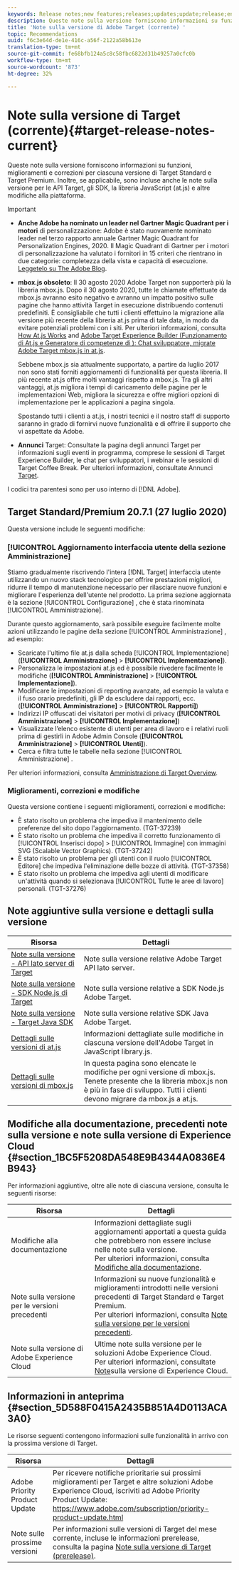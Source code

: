 ```yaml
---
keywords: Release notes;new features;releases;updates;update;release;enhancement;enhancements;fixes;bug fixes;updates
description: Queste note sulla versione forniscono informazioni su funzioni, miglioramenti, correzioni e problemi noti per ciascuna versione di Adobe Target Standard e Target Premium.
title: 'Note sulla versione di Adobe Target (corrente) '
topic: Recommendations
uuid: f6c3e64d-de1e-416c-a56f-2122a58b613e
translation-type: tm+mt
source-git-commit: fe68bfb124a5c8c58fbc6822d31b49257a0cfc0b
workflow-type: tm+mt
source-wordcount: '873'
ht-degree: 32%

---
```



# Note sulla versione di Target (corrente){#target-release-notes-current}

Queste note sulla versione forniscono informazioni su funzioni, miglioramenti e correzioni per ciascuna versione di Target Standard e Target Premium. Inoltre, se applicabile, sono incluse anche le note sulla versione per le API Target, gli SDK, la libreria JavaScript (at.js) e altre modifiche alla piattaforma.

>[!IMPORTANT]
>
>* **Anche Adobe ha nominato un leader nel Gartner Magic Quadrant per i motori** di personalizzazione: Adobe è stato nuovamente nominato leader nel terzo rapporto annuale Gartner Magic Quadrant for Personalization Engines, 2020. Il Magic Quadrant di Gartner per i motori di personalizzazione ha valutato i fornitori in 15 criteri che rientrano in due categorie: completezza della vista e capacità di esecuzione. [Leggetelo su The Adobe Blog](https://theblog.adobe.com/adobe-again-named-leader-in-gartner-magic-quadrant-for-personalization-engines/).
   >
   >
* **mbox.js obsoleto**: Il 30 agosto 2020  Adobe Target non supporterà più la libreria mbox.js. Dopo il 30 agosto 2020, tutte le chiamate effettuate da mbox.js avranno esito negativo e avranno un impatto positivo sulle pagine che hanno attività Target in esecuzione distribuendo contenuti predefiniti. È consigliabile che tutti i clienti effettuino la migrazione alla versione più recente della libreria at.js prima di tale data, in modo da evitare potenziali problemi con i siti. Per ulteriori informazioni, consulta [How At.js Works](/help/c-implementing-target/c-implementing-target-for-client-side-web/c-how-atjs-works/how-atjs-works.md) and [Adobe Target Experience Builder (Funzionamento di At.js e Generatore di competenze di ): Chat sviluppatore, migrate  Adobe Target  mbox.js in at.js](https://seminars.adobeconnect.com/ptdo6mfo6qn6/?proto=true).
   >
   >   
   Sebbene mbox.js sia attualmente supportato, a partire da luglio 2017 non sono stati forniti aggiornamenti di funzionalità per questa libreria. Il più recente at.js offre molti vantaggi rispetto a mbox.js. Tra gli altri vantaggi, at.js migliora i tempi di caricamento delle pagine per le implementazioni Web, migliora la sicurezza e offre migliori opzioni di implementazione per le applicazioni a pagina singola.
   >
   >   
   Spostando tutti i clienti a at.js, i nostri tecnici e il nostro staff di supporto saranno in grado di fornirvi nuove funzionalità e di offrire il supporto che vi aspettate da Adobe.
   >
   >
* **Annunci** Target: Consultate la pagina degli annunci Target per informazioni sugli eventi in programma, comprese le sessioni di Target Experience Builder, le chat per sviluppatori, i webinar e le sessioni di Target Coffee Break. Per ulteriori informazioni, consultate Annunci [Target](/help/r-release-notes/target-announcements.md).


I codici tra parentesi sono per uso interno di [!DNL Adobe].

## Target Standard/Premium 20.7.1 (27 luglio 2020)

Questa versione include le seguenti modifiche:

### [!UICONTROL Aggiornamento interfaccia utente della sezione Amministrazione]

Stiamo gradualmente riscrivendo l&#39;intera [!DNL Target] interfaccia utente utilizzando un nuovo stack tecnologico per offrire prestazioni migliori, ridurre il tempo di manutenzione necessario per rilasciare nuove funzioni e migliorare l&#39;esperienza dell&#39;utente nel prodotto. La prima sezione aggiornata è la sezione [!UICONTROL Configurazione] , che è stata rinominata [!UICONTROL Amministrazione].

Durante questo aggiornamento, sarà possibile eseguire facilmente molte azioni utilizzando le pagine della sezione [!UICONTROL Amministrazione] , ad esempio:

* Scaricate l&#39;ultimo file at.js dalla scheda [!UICONTROL Implementazione] (**[!UICONTROL Amministrazione]** > **[!UICONTROL Implementazione]**).
* Personalizza le impostazioni at.js ed è possibile rivedere facilmente le modifiche (**[!UICONTROL Amministrazione]** > **[!UICONTROL Implementazione]**).
* Modificare le impostazioni di reporting avanzate, ad esempio la valuta e il fuso orario predefiniti, gli IP da escludere dai rapporti, ecc. (**[!UICONTROL Amministrazione]** > **[!UICONTROL Rapporti]**)
* Indirizzi IP offuscati dei visitatori per motivi di privacy (**[!UICONTROL Amministrazione]** > **[!UICONTROL Implementazione]**)
* Visualizzate l’elenco esistente di utenti per area di lavoro e i relativi ruoli prima di gestirli in Adobe  Admin Console (**[!UICONTROL Amministrazione]** > **[!UICONTROL Utenti]**).
* Cerca e filtra tutte le tabelle nella sezione [!UICONTROL Amministrazione] .

Per ulteriori informazioni, consulta [Amministrazione di Target Overview](/help/administrating-target/administrating-target.md).

### Miglioramenti, correzioni e modifiche

Questa versione contiene i seguenti miglioramenti, correzioni e modifiche:

* È stato risolto un problema che impediva il mantenimento delle preferenze del sito dopo l&#39;aggiornamento. (TGT-37239)
* È stato risolto un problema che impediva il corretto funzionamento di [!UICONTROL Inserisci dopo] > [!UICONTROL Immagine] con immagini SVG (Scalable Vector Graphics). (TGT-37242)
* È stato risolto un problema per gli utenti con il ruolo [!UICONTROL Editore] che impediva l&#39;eliminazione delle bozze di attività. (TGT-37358)
* È stato risolto un problema che impediva agli utenti di modificare un&#39;attività quando si selezionava [!UICONTROL Tutte le aree di lavoro] personali. (TGT-37276)

## Note aggiuntive sulla versione e dettagli sulla versione

| Risorsa | Dettagli |
|--- |--- |
| [Note sulla versione - API lato server di Target](/help/c-implementing-target/c-api-and-sdk-overview/releases-server-side.md) | Note sulla versione relative  Adobe Target  API lato server. |
| [Note sulla versione - SDK Node.js di Target](/help/c-implementing-target/c-api-and-sdk-overview/releases-nodejs.md) | Note sulla versione relative a  SDK Node.js  Adobe Target. |
| [Note sulla versione - Target Java SDK](/help/c-implementing-target/c-api-and-sdk-overview/releases-target-java-sdk.md) | Note sulla versione relative  SDK Java  Adobe Target. |
| [Dettagli sulle versioni di at.js](/help/c-implementing-target/c-implementing-target-for-client-side-web/target-atjs-versions.md) | Informazioni dettagliate sulle modifiche in ciascuna versione dell&#39;Adobe Target  in JavaScript library.js. |
| [Dettagli sulle versioni di mbox.js](/help/c-implementing-target/c-implementing-target-for-client-side-web/t-mbox-download/mboxjs-change-log.md) | In questa pagina sono elencate le modifiche per ogni versione di mbox.js.<br>Tenete presente che la libreria mbox.js non è più in fase di sviluppo. Tutti i clienti devono migrare da mbox.js a at.js. |

## Modifiche alla documentazione, precedenti note sulla versione e note sulla versione di Experience Cloud {#section_1BC5F5208DA548E9B4344A0836E4B943}

Per informazioni aggiuntive, oltre alle note di ciascuna versione, consulta le seguenti risorse:

| Risorsa | Dettagli |
|--- |--- |
| Modifiche alla documentazione | Informazioni dettagliate sugli aggiornamenti apportati a questa guida che potrebbero non essere incluse nelle note sulla versione.<br>Per ulteriori informazioni, consulta [Modifiche alla documentazione](../r-release-notes/doc-change.md#reference_366123CF00994BACBBF9BBDF2C4D840C). |
| Note sulla versione per le versioni precedenti | Informazioni su nuove funzionalità e miglioramenti introdotti nelle versioni precedenti di Target Standard e Target Premium.<br>Per ulteriori informazioni, consulta [Note sulla versione per le versioni precedenti](../r-release-notes/release-notes-for-previous-releases.md). |
| Note sulla versione di Adobe Experience Cloud | Ultime note sulla versione per le soluzioni Adobe Experience Cloud.<br>Per ulteriori informazioni, consultate [Note](https://docs.adobe.com/content/help/en/release-notes/experience-cloud/current.html)sulla versione di Experience Cloud. |

## Informazioni in anteprima {#section_5D588F0415A2435B851A4D0113ACA3A0}

Le risorse seguenti contengono informazioni sulle funzionalità in arrivo con la prossima versione di Target.

| Risorsa | Dettagli |
|--- |--- |
| Adobe Priority Product Update | Per ricevere notifiche prioritarie sui prossimi miglioramenti per Target e altre soluzioni Adobe Experience Cloud, iscriviti ad Adobe Priority Product Update:<br>[](https://www.adobe.com/subscription/priority-product-update.html)https://www.adobe.com/subscription/priority-product-update.html |
| Note sulle prossime versioni | Per informazioni sulle versioni di Target del mese corrente, incluse le informazioni prerelease, consulta la pagina [Note sulla versione di Target (prerelease)](/help/r-release-notes/target-release-notes.md). |
